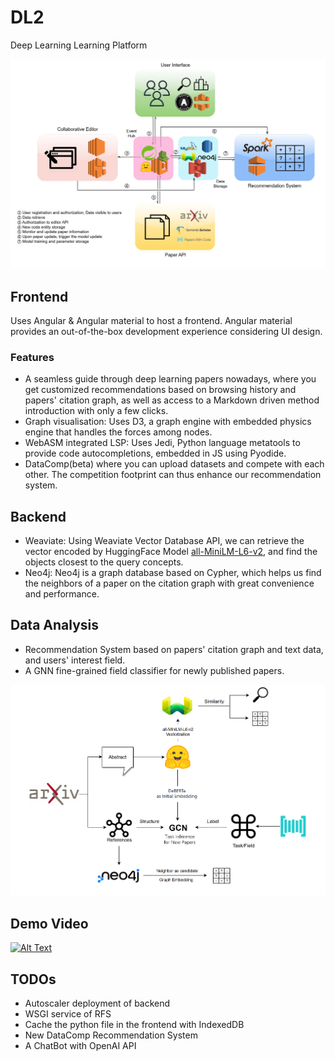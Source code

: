 # DL2

Deep Learning Learning Platform

![Should be a system framework illustration](framework.png)

## Frontend

Uses Angular & Angular material to host a frontend. Angular material provides an
out-of-the-box development experience considering UI design.

### Features

- A seamless guide through deep learning papers nowadays, where you get customized recommendations based on browsing history and papers' citation graph, as well as access to a Markdown driven method introduction with only a few clicks.
- Graph visualisation: Uses D3, a graph engine with embedded physics engine that handles the forces among nodes.
- WebASM integrated LSP: Uses Jedi, Python language metatools to provide code autocompletions, embedded in JS using Pyodide.
- DataComp(beta) where you can upload datasets and compete with each other. The competition footprint can thus enhance our recommendation system.

## Backend

- Weaviate: Using Weaviate Vector Database API, we can retrieve the vector encoded by HuggingFace Model [all-MiniLM-L6-v2](https://huggingface.co/sentence-transformers/all-MiniLM-L6-v2), and find the objects closest to the query concepts.
- Neo4j: Neo4j is a graph database based on Cypher, which helps us find the neighbors of a paper on the citation graph with great convenience and performance.

## Data Analysis

- Recommendation System based on papers' citation graph and text data, and users' interest field.
- A GNN fine-grained field classifier for newly published papers.

![Should be a Data Flow Illustration](data.png)

## Demo Video

[![Alt Text](https://img.youtube.com/vi/-3NVk5leMew/0.jpg)](https://www.youtube.com/watch?v=-3NVk5leMew)

## TODOs

- Autoscaler deployment of backend
- WSGI service of RFS
- Cache the python file in the frontend with IndexedDB
- New DataComp Recommendation System
- A ChatBot with OpenAI API
